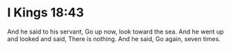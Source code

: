 # I Kings 18:43

And he said to his servant, Go up now, look toward the sea. And he went up and looked and said, There is nothing. And he said, Go again, seven times.
